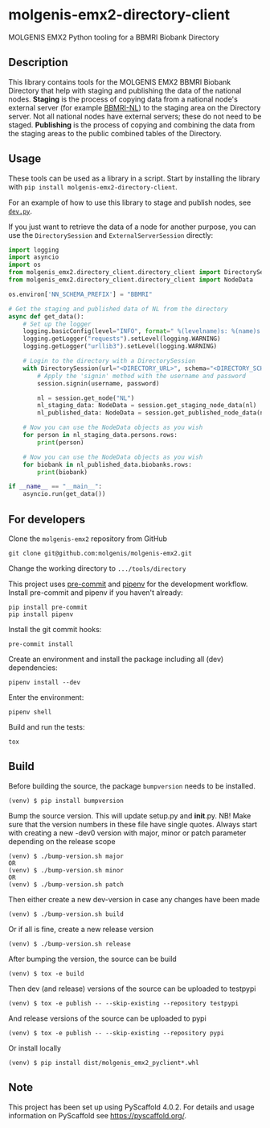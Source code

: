 # molgenis-emx2-directory-client

MOLGENIS EMX2 Python tooling for a BBMRI Biobank Directory

## Description
This library contains tools for the MOLGENIS EMX2 BBMRI Biobank Directory that help with
staging and publishing the data of the national nodes. **Staging** is the process of copying
data from a national node's external server (for example [BBMRI-NL](https://catalogue.bbmri.nl/menu/main/home)) to
the staging area on the Directory server. Not all national nodes have external servers; these
do not need to be staged. **Publishing** is the process of copying and combining the data from the staging areas
to the public combined tables of the Directory.

## Usage

These tools can be used as a library in a script. Start by installing the library with
`pip install molgenis-emx2-directory-client`.

For an example of how to use this library to stage and publish nodes, see [`dev.py`](dev/dev.py).

If you just want to retrieve the data of a node for another purpose, you can use the `DirectorySession`
and `ExternalServerSession` directly:

```python
import logging
import asyncio
import os
from molgenis_emx2.directory_client.directory_client import DirectorySession
from molgenis_emx2.directory_client.directory_client import NodeData

os.environ['NN_SCHEMA_PREFIX'] = "BBMRI"

# Get the staging and published data of NL from the directory
async def get_data():
    # Set up the logger
    logging.basicConfig(level="INFO", format=" %(levelname)s: %(name)s: %(message)s")
    logging.getLogger("requests").setLevel(logging.WARNING)
    logging.getLogger("urllib3").setLevel(logging.WARNING)

    # Login to the directory with a DirectorySession
    with DirectorySession(url="<DIRECTORY_URL>", schema="<DIRECTORY_SCHEMA>") as session:
        # Apply the 'signin' method with the username and password
        session.signin(username, password)

        nl = session.get_node("NL")
        nl_staging_data: NodeData = session.get_staging_node_data(nl)
        nl_published_data: NodeData = session.get_published_node_data(nl)

    # Now you can use the NodeData objects as you wish
    for person in nl_staging_data.persons.rows:
        print(person)

    # Now you can use the NodeData objects as you wish
    for biobank in nl_published_data.biobanks.rows:
        print(biobank)

if __name__ == "__main__":
    asyncio.run(get_data())
```


## For developers
Clone the `molgenis-emx2` repository from GitHub
```console
git clone git@github.com:molgenis/molgenis-emx2.git
```

Change the working directory to `.../tools/directory`

This project uses [pre-commit](https://pre-commit.com/) and [pipenv](https://pypi.org/project/pipenv/) for the development workflow.
Install pre-commit and pipenv if you haven't already:
```
pip install pre-commit
pip install pipenv
```

Install the git commit hooks:
```
pre-commit install
```

Create an environment and install the package including all (dev) dependencies:
```
pipenv install --dev
```

Enter the environment:
```
pipenv shell
```

Build and run the tests:
```
tox
```

## Build
Before building the source, the package `bumpversion` needs to be installed.
```console
(venv) $ pip install bumpversion
```

Bump the source version. This will update setup.py and __init__.py. NB! Make sure that
the version numbers in these file have single quotes.
Always start with creating a new -dev0 version with major, minor or patch parameter
depending on the release scope
```console
(venv) $ ./bump-version.sh major
OR
(venv) $ ./bump-version.sh minor
OR
(venv) $ ./bump-version.sh patch
```

Then either create a new dev-version in case any changes have been made
```console
(venv) $ ./bump-version.sh build
```

Or if all is fine, create a new release version
```console
(venv) $ ./bump-version.sh release
```

After bumping the version, the source can be build
```console
(venv) $ tox -e build
```

Then dev (and release) versions of the source can be uploaded to testpypi
```console
(venv) $ tox -e publish -- --skip-existing --repository testpypi
```

And release versions of the source can be uploaded to pypi
```console
(venv) $ tox -e publish -- --skip-existing --repository pypi
```

Or install locally
```console
(venv) $ pip install dist/molgenis_emx2_pyclient*.whl
```

## Note

This project has been set up using PyScaffold 4.0.2. For details and usage
information on PyScaffold see https://pyscaffold.org/.
